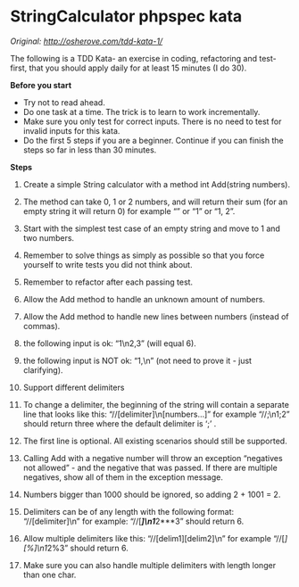# StringCalculator phpspec kata

*Original: http://osherove.com/tdd-kata-1/*

The following is a TDD Kata- an exercise in coding, refactoring and test-first,
that you should apply daily for at least 15 minutes (I do 30).

**Before you start**

* Try not to read ahead.
* Do one task at a time. The trick is to learn to work incrementally.
* Make sure you only test for correct inputs. There is no need to test for
invalid inputs for this kata.
* Do the first 5 steps if you are a beginner. Continue if you can finish the
steps so far in less than 30 minutes.

**Steps**

1. Create a simple String calculator with a method int Add(string numbers).
  1. The method can take 0, 1 or 2 numbers, and will return their sum (for an
  empty string it will return 0) for example “” or “1” or “1, 2”.
  2. Start with the simplest test case of an empty string and move to 1 and two
  numbers.
  3. Remember to solve things as simply as possible so that you force yourself
  to write tests you did not think about.
  4. Remember to refactor after each passing test.

2. Allow the Add method to handle an unknown amount of numbers.

3. Allow the Add method to handle new lines between numbers (instead of commas).
  1. the following input is ok:  “1\n2,3”  (will equal 6).
  2. the following input is NOT ok:  “1,\n” (not need to prove it - just
  clarifying).

4. Support different delimiters
  1. To change a delimiter, the beginning of the string will contain a separate
  line that looks like this:   “//[delimiter]\n[numbers…]” for example
  “//;\n1;2” should return three where the default delimiter is ‘;’ .
  2. The first line is optional. All existing scenarios should still be
  supported.

5. Calling Add with a negative number will throw an exception “negatives not
allowed” - and the negative that was passed. If there are multiple negatives,
show all of them in the exception message.

6. Numbers bigger than 1000 should be ignored, so adding 2 + 1001  = 2.

7. Delimiters can be of any length with the following format:
“//[delimiter]\n” for example: “//[***]\n1***2***3” should return 6.

8. Allow multiple delimiters like this:  “//[delim1][delim2]\n” for example
“//[*][%]\n1*2%3” should return 6.

9. Make sure you can also handle multiple delimiters with length longer than one
char.

